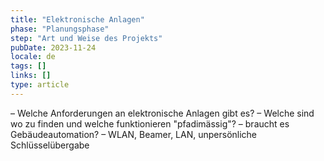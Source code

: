 ```yaml
---
title: "Elektronische Anlagen"
phase: "Planungsphase"
step: "Art und Weise des Projekts"
pubDate: 2023-11-24
locale: de
tags: []
links: []
type: article
---
```


– Welche Anforderungen an elektronische Anlagen gibt es? 
– Welche sind wo zu finden und welche funktionieren "pfadimässig"?
– braucht es Gebäudeautomation? 
– WLAN, Beamer, LAN, unpersönliche Schlüsselübergabe
